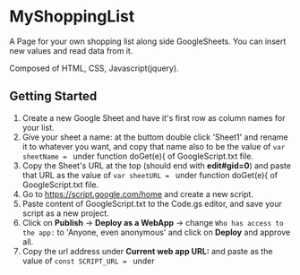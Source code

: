 # MyShoppingList

A Page for your own shopping list along side GoogleSheets. 
You can insert new values and read data from it.

Composed of HTML, CSS, Javascript(jquery).


## Getting Started

1. Create a new Google Sheet and have it's first row as column names for your list.
2. Give your sheet a name: at the buttom double click 'Sheet1' and rename it to whatever you want, and copy that name also to be the value of `var sheetName = ` under function doGet(e){ of GoogleScript.txt file.
3. Copy the Sheet's URL at the top (should end with **edit#gid=0**) and paste that URL as the value of `var sheetURL = ` under function doGet(e){ of GoogleScript.txt file.
4. Go to https://script.google.com/home and create a new script.
5. Paste content of GoogleScript.txt to the Code.gs editor, and save your script as a new project.
6. Click on **Publish** -> **Deploy as a WebApp** -> change `Who has access to the app:` to 'Anyone, even anonymous' and click on **Deploy** and approve all.
7. Copy the url address under **Current web app URL:** and paste as the value of `const SCRIPT_URL = ` under <script> tag of MyShoppingList.html file.
8. Edit column names at **readData** function of MyShoppingList.html file to be your sheet's column names.
9. Edit all other components of the HTML and Javascript code to match your desired page and ID names.
10. Run the page & Enjoy...

## Pictures

![First Look]https://github.com/Davis8988/GoogleScripts/blob/master/MyShoppingList/Pics/Form1.JPG


![Sheet]https://github.com/Davis8988/GoogleScripts/blob/master/MyShoppingList/Pics/Sheet.JPG


![Show List Button-Click]https://github.com/Davis8988/GoogleScripts/blob/master/MyShoppingList/Pics/ShowCurrentList_Btn.JPG


![Show List Result]https://github.com/Davis8988/GoogleScripts/blob/master/MyShoppingList/Pics/ShowCurrentList_List.JPG